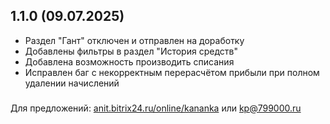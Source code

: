 
## 1.1.0 (09.07.2025)
- Раздел "Гант" отключен и отправлен на доработку
- Добавлены фильтры в раздел "История средств" 
- Добавлена возможность производить списания
- Исправлен баг с некорректным перерасчётом прибыли при полном удалении начислений
###
Для предложений: <a href="http://anit.bitrix24.ru/online/kananka" target="_blank">anit.bitrix24.ru/online/kananka</a> или kp@799000.ru
